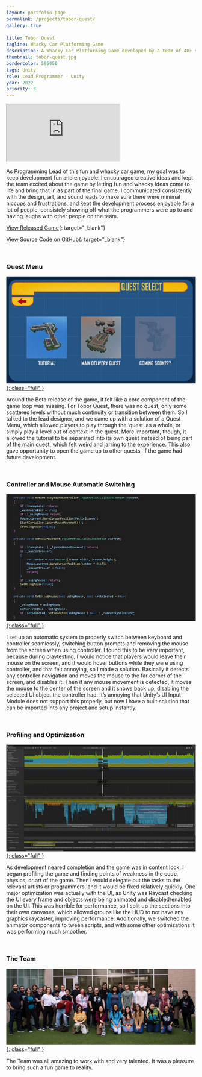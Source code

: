 ```yaml
---
layout: portfolio-page
permalink: /projects/tobor-quest/
gallery: true

title: Tobor Quest
tagline: Whacky Car Platforming Game
description: A Whacky Car Platforming Game developed by a team of 40+ students at UTD.
thumbnail: tobor-quest.jpg
bordercolor: 595050
tags: Unity
role: Lead Programmer - Unity
year: 2022
priority: 3
---
```


<iframe class="full aspect16-9" src="https://www.youtube.com/embed/sdNzyZh9RNU?autoplay=1&mute=1&loop=1&list=PLRNKKzTiLuHQo_nG3suXDMp9r3IJNDwYE" allowfullscreen></iframe>

As Programming Lead of this fun and whacky car game, my goal was to keep development fun and enjoyable. I encouraged creative ideas and kept the team excited about the game by letting fun and whacky ideas come to life and bring that in as part of the final game. I communicated consistently with the design, art, and sound leads to make sure there were minimal hiccups and frustrations, and kept the development process enjoyable for a lot of people, consistely showing off what the programmers were up to and having laughs with other people on the team.

[View Released Game](https://atec-animgames.com/game-lab){: target="_blank"}

[View Source Code on GitHub](https://github.com/metalac190/GameLab_ToborQuest){: target="_blank"}

<br>

### Quest Menu
<a href="quest-menu.jpg" target="_blank">![](quest-menu.jpg){: class="full" }</a>

Around the Beta release of the game, it felt like a core component of the game loop was missing. For Tobor Quest, there was no quest, only some scattered levels without much continuity or transition between them. So I talked to the lead designer, and we came up with a solution of a Quest Menu, which allowed players to play through the ‘quest’ as a whole, or simply play a level out of context in the quest. More important, though, it allowed the tutorial to be separated into its own quest instead of being part of the main quest, which felt weird and jarring to the experience. This also gave opportunity to open the game up to other quests, if the game had future development.

<br>

### Controller and Mouse Automatic Switching
<a href="controller-mouse-switching.jpg" target="_blank">![](controller-mouse-switching.jpg){: class="full" }</a>

I set up an automatic system to properly switch between keyboard and controller seamlessly, switching button prompts and removing the mouse from the screen when using controller. I found this to be very important, because during playtesting, I would notice that players would leave their mouse on the screen, and it would hover buttons while they were using controller, and that felt annoying, so I made a solution. Basically it detects any controller navigation and moves the mouse to the far corner of the screen, and disables it. Then if any mouse movement is detected, it moves the mouse to the center of the screen and it shows back up, disabling the selected UI object the controller had. It’s annoying that Unity’s UI Input Module does not support this properly, but now I have a built solution that can be imported into any project and setup instantly.

<br>

### Profiling and Optimization
<a href="unity-profiler.jpg" target="_blank">![](unity-profiler.jpg){: class="full" }</a>

As development neared completion and the game was in content lock, I began profiling the game and finding points of weakness in the code, physics, or art of the game. Then I would delegate out the tasks to the relevant artists or programmers, and it would be fixed relatively quickly. One major optimization was actually with the UI, as Unity was Raycast checking the UI every frame and objects were being animated and disabled/enabled on the UI. This was horrible for performance, so I split up the sections into their own canvases, which allowed groups like the HUD to not have any graphics raycaster, improving performance. Additionally, we switched the animator components to tween scripts, and with some other optimizations it was performing much smoother.

<br>

### The Team
<a href="tobor-quest-team.jpg" target="_blank">![](tobor-quest-team.jpg){: class="full" }</a>

The Team was all amazing to work with and very talented. It was a pleasure to bring such a fun game to reality.
